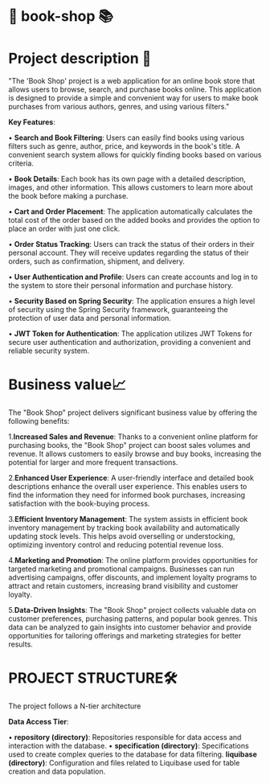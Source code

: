 # 📕 book-shop 📚
# Project description 👀
"The 'Book Shop' project is a web application for an online book store that allows users to browse, search, and purchase books online. This application is designed to provide a simple and convenient way for users to make book purchases from various authors, genres, and using various filters."

**Key Features**:

• **Search and Book Filtering**: Users can easily find books using various filters such as genre, author, price, and keywords in the book's title. A convenient search system allows for quickly finding books based on various criteria.

• **Book Details**:  Each book has its own page with a detailed description, images, and other information. This allows customers to learn more about the book before making a purchase.

• **Cart and Order Placement**:  The application automatically calculates the total cost of the order based on the added books and provides the option to place an order with just one click.

• **Order Status Tracking**:  Users can track the status of their orders in their personal account. They will receive updates regarding the status of their orders, such as confirmation, shipment, and delivery.

• **User Authentication and Profile**:  Users can create accounts and log in to the system to store their personal information and purchase history.

• **Security Based on Spring Security**:  The application ensures a high level of security using the Spring Security framework, guaranteeing the protection of user data and personal information.

• **JWT Token for Authentication**:  The application utilizes JWT Tokens for secure user authentication and authorization, providing a convenient and reliable security system.

# Business value📈
The "Book Shop" project delivers significant business value by offering the following benefits:

1.**Increased Sales and Revenue**: Thanks to a convenient online platform for purchasing books, the "Book Shop" project can boost sales volumes and revenue. It allows customers to easily browse and buy books, increasing the potential for larger and more frequent transactions.

2.**Enhanced User Experience**: A user-friendly interface and detailed book descriptions enhance the overall user experience. This enables users to find the information they need for informed book purchases, increasing satisfaction with the book-buying process.

3.**Efficient Inventory Management**: The system assists in efficient book inventory management by tracking book availability and automatically updating stock levels. This helps avoid overselling or understocking, optimizing inventory control and reducing potential revenue loss.

4.**Marketing and Promotion**: The online platform provides opportunities for targeted marketing and promotional campaigns. Businesses can run advertising campaigns, offer discounts, and implement loyalty programs to attract and retain customers, increasing brand visibility and customer loyalty.

5.**Data-Driven Insights**: The "Book Shop" project collects valuable data on customer preferences, purchasing patterns, and popular book genres. This data can be analyzed to gain insights into customer behavior and provide opportunities for tailoring offerings and marketing strategies for better results.

# PROJECT STRUCTURE🛠
The project follows a N-tier architecture

**Data Access Tier**:

• **repository (directory)**: Repositories responsible for data access and interaction with the database.
• **specification (directory)**: Specifications used to create complex queries to the database for data filtering.
**liquibase (directory)**: Configuration and files related to Liquibase used for table creation and data population.
